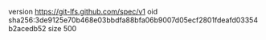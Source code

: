 version https://git-lfs.github.com/spec/v1
oid sha256:3de9125e70b468e03bbdfa88bfa06b9007d05ecf2801fdeafd03354b2acedb52
size 500

